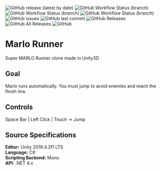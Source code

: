 ![GitHub release (latest by date)](https://img.shields.io/github/v/release/juliansangillo/unity3d-game-template?label=stable&style=plastic)
![GitHub Workflow Status (branch)](https://img.shields.io/github/workflow/status/juliansangillo/unity3d-game-template/Unity3D/master?style=plastic)
![GitHub Workflow Status (branch)](https://img.shields.io/github/workflow/status/juliansangillo/unity3d-game-template/Unity3D/beta?label=beta&style=plastic)
![GitHub Workflow Status (branch)](https://img.shields.io/github/workflow/status/juliansangillo/unity3d-game-template/Unity3D/alpha?label=alpha&style=plastic)
![GitHub issues](https://img.shields.io/github/issues/juliansangillo/unity3d-game-template?style=plastic)
![GitHub last commit](https://img.shields.io/github/last-commit/juliansangillo/unity3d-game-template?style=plastic)
![GitHub Releases](https://img.shields.io/github/downloads/juliansangillo/unity3d-game-template/latest/total?style=plastic)
![GitHub All Releases](https://img.shields.io/github/downloads/juliansangillo/unity3d-game-template/total?style=plastic)
![GitHub](https://img.shields.io/github/license/juliansangillo/unity3d-game-template?color=blue&style=plastic)

# Marlo Runner
Super MARLO Runner clone made in Unity3D
## Goal
Marlo runs automatically. You must jump to avoid enemies and reach the finish line.
## Controls
Space Bar | Left Click | Touch -> Jump
## Source Specifications
**Editor:** Unity 2019.4.2f1 LTS  
**Language:** C#  
**Scripting Backend:** Mono  
**API:** .NET 4.x

